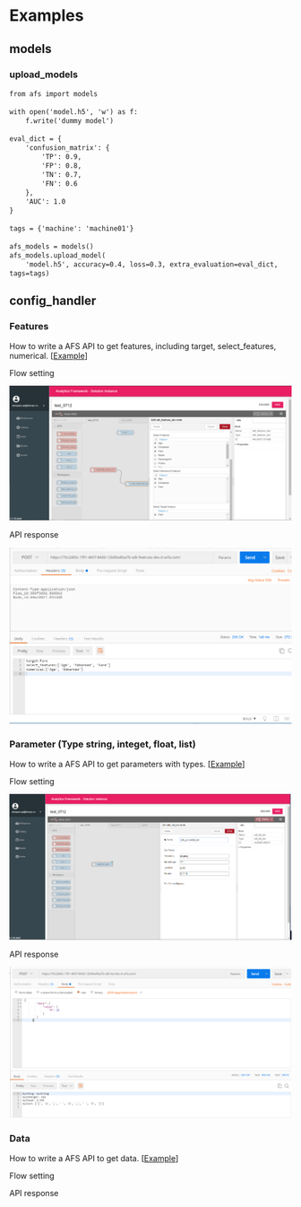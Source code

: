 
# Examples

## models

### upload_models
```
from afs import models

with open('model.h5', 'w') as f:
    f.write('dummy model')

eval_dict = {
    'confusion_matrix': {
        'TP': 0.9,
        'FP': 0.8,
        'TN': 0.7,
        'FN': 0.6
    },
    'AUC': 1.0
}

tags = {'machine': 'machine01'}

afs_models = models()
afs_models.upload_model(
    'model.h5', accuracy=0.4, loss=0.3, extra_evaluation=eval_dict, tags=tags)
```


## config_handler

### Features
How to write a AFS API to get features, including target, select_features, numerical. [[Example](jupyter_md/sdk_featrues.md)]

Flow setting

![Flow setting](_static/images/examples/features01.PNG)

API response

![API response](_static/images/examples/features02.PNG)

### Parameter (Type string, integet, float, list)

How to write a AFS API to get parameters with types.  [[Example](jupyter_md/sdk_parameters.md)]

Flow setting

![Flow setting](_static/images/examples/parameter01.PNG)

API response

![API response](_static/images/examples/parameter02.PNG)


### Data

How to write a AFS API to get data.  [[Example]()]

Flow setting


API response



